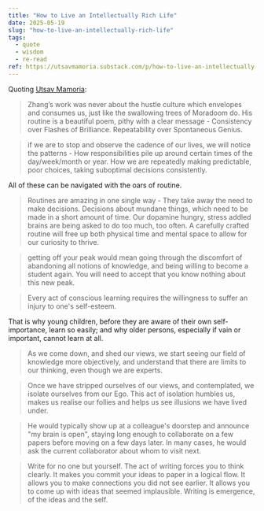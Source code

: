 ```yaml
---
title: "How to Live an Intellectually Rich Life"
date: 2025-05-19
slug: "how-to-live-an-intellectually-rich-life"
tags:
  - quote
  - wisdom
  - re-read
ref: https://utsavmamoria.substack.com/p/how-to-live-an-intellectually-rich?r=5lwff8&amp;utm_medium=ios&amp;triedRedirect=true
---
```


Quoting [Utsav Mamoria](https://utsavmamoria.substack.com/p/how-to-live-an-intellectually-rich?r=5lwff8&utm_medium=ios&triedRedirect=true):

> Zhang’s work was never about the hustle culture which envelopes and consumes us, just like the swallowing trees of Moradoom do. His routine is a beautiful poem, pithy with a clear message - Consistency over Flashes of Brilliance. Repeatability over Spontaneous Genius.

> if we are to stop and observe the cadence of our lives, we will notice the patterns - How responsibilities pile up around certain times of the day/week/month or year. How we are repeatedly making predictable, poor choices, taking suboptimal decisions consistently.

All of these can be navigated with the oars of routine.

> Routines are amazing in one single way - They take away the need to make decisions. Decisions about mundane things, which need to be made in a short amount of time. Our dopamine hungry, stress addled brains are being asked to do too much, too often. A carefully crafted routine will free up both physical time and mental space to allow for our curiosity to thrive.

> getting off your peak would mean going through the discomfort of abandoning all notions of knowledge, and being willing to become a student again. You will need to accept that you know nothing about this new peak.

> Every act of conscious learning requires the willingness to suffer an injury to one's self-esteem.

That is why young children, before they are aware of their own self-importance, learn so easily; and why older persons, especially if vain or important, cannot learn at all.

> As we come down, and shed our views, we start seeing our field of knowledge more objectively, and understand that there are limits to our thinking, even though we are experts.

> Once we have stripped ourselves of our views, and contemplated, we isolate ourselves from our Ego. This act of isolation humbles us, makes us realise our follies and helps us see illusions we have lived under.

> He would typically show up at a colleague's doorstep and announce "my brain is open", staying long enough to collaborate on a few papers before moving on a few days later. In many cases, he would ask the current collaborator about whom to visit next.

> Write for no one but yourself. The act of writing forces you to think clearly. It makes you commit your ideas to paper in a logical flow. It allows you to make connections you did not see earlier. It allows you to come up with ideas that seemed implausible. Writing is emergence, of the ideas and the self.
